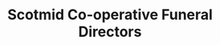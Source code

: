 ---
title: "Scotmid Co-operative Funeral Directors"
url: /edinburgh/scotmid-co-operative-funeral-directors/
shop: Bestattungen
---
